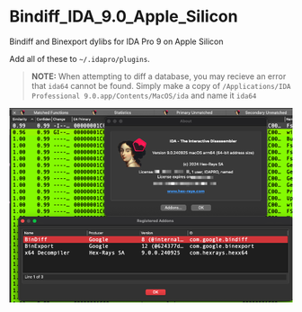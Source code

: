 # Bindiff_IDA_9.0_Apple_Silicon
Bindiff and Binexport dylibs for IDA Pro 9 on Apple Silicon

Add all of these to `~/.idapro/plugins`.

> **NOTE:** When attempting to diff a database, you may recieve an error that `ida64` cannot be found. Simply make a copy of `/Applications/IDA Professional 9.0.app/Contents/MacOS/ida` and name it `ida64`

![alt text](image.png)
